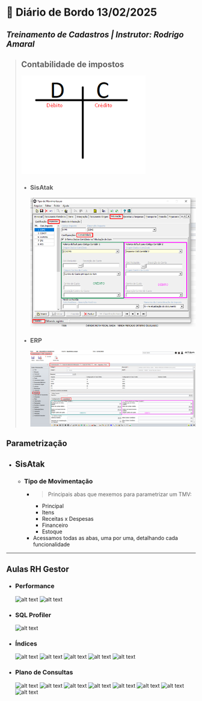 # 📌 **Diário de Bordo 13/02/2025**
## *Treinamento de Cadastros | Instrutor: Rodrigo Amaral*

> ## **Contabilidade de impostos**   
> ![alt text](imagens/Screenshot_15.png)
> - ### SisAtak
>   ![alt text](imagens/Screenshot_16.png)
> - ### ERP
>   ![alt text](imagens/Screenshot_17.png)

## Parametrização

- ## SisAtak
    - ### Tipo de Movimentação
        - > Principais abas que mexemos para parametrizar um TMV:
            - Principal
            - Itens
            - Receitas x Despesas
            - Financeiro
            - Estoque
        - Acessamos todas as abas, uma por uma, detalhando cada funcionalidade

-------

## Aulas RH Gestor

- ### Performance

    ![alt text](image-26.png)
    ![alt text](image-27.png)

- ### SQL Profiler

    ![alt text](image-28.png)

- ### Índices

    ![alt text](image-29.png)
    ![alt text](image-30.png)
    ![alt text](image-31.png)
    ![alt text](image-32.png)
    ![alt text](image-33.png)

- ### Plano de Consultas

    ![alt text](image-34.png)
    ![alt text](image-35.png)
    ![alt text](image-36.png)
    ![alt text](image-37.png)
    ![alt text](image-38.png)
    ![alt text](image-39.png)
    ![alt text](image-40.png)
    ![alt text](image-41.png)
    